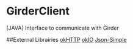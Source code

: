 # GirderClient
[JAVA] Interface to communicate with Girder

##External Librairies
[okHTTP](https://square.github.io/okhttp/)
[okIO](https://github.com/square/okio)
[Json-Simple](https://code.google.com/archive/p/json-simple/downloads)